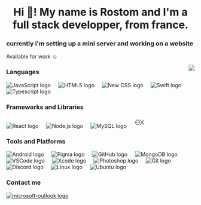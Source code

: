 <h1 align="center">Hi 👋! My name is Rostom and I'm a full stack developper, from france.</h1>

<h3>currently i'm setting up a mini server and working on a website</h3>

<p>Available for work ☺️</p>

<img align="right" src="https://media1.tenor.com/m/DimzPZMypFcAAAAd/laptop.gif" style="height:150px; width:auto;" />

### Languages

<div align="left">
  <img src="https://cdn.jsdelivr.net/gh/devicons/devicon/icons/javascript/javascript-original.svg" style="height:30px; width:auto;" alt="JavaScript logo" title="JavaScript" />
  <img width="12" />
  <img src="https://cdn.jsdelivr.net/gh/devicons/devicon/icons/html5/html5-original.svg" style="height:30px; width:auto;" alt="HTML5 logo" title="HTML5" />
  <img width="12" />
  <img src="https://raw.githubusercontent.com/rostom44/assets/main/icons/css-purple.svg" style="height:30px; width:auto;" alt="New CSS logo" title="CSS (New)" />
  <img width="12" />
  <img src="https://cdn.jsdelivr.net/gh/devicons/devicon/icons/swift/swift-original.svg" style="height:30px; width:auto;" alt="Swift logo" title="Swift" />
  <img width="12" />
  <img src="https://cdn.jsdelivr.net/gh/devicons/devicon/icons/typescript/typescript-original.svg" style="height:30px; width:auto;" alt="Typescript logo" title="Typescript" />
</div>

### Frameworks and Libraries

<div align="left">
  <img src="https://cdn.jsdelivr.net/gh/devicons/devicon/icons/react/react-original.svg" style="height:30px; width:auto;" alt="React logo" title="React" />
  <img width="12" />
  <img src="https://cdn.jsdelivr.net/gh/devicons/devicon/icons/nodejs/nodejs-original.svg" style="height:30px; width:auto;" alt="Node.js logo" title="Node.js" />
  <img width="12" />
  <img src="https://cdn.jsdelivr.net/gh/devicons/devicon/icons/mysql/mysql-original.svg" style="height:30px; width:auto;" alt="MySQL logo" title="MySQL" />
  <img width="12" />
  <img src="https://github.com/rostom44/rostom44/raw/main/express-original.svg" style="height:30px; width:auto;" alt="Express logo" title="Express" />
  <img width="12" />
</div>

### Tools and Platforms

<div align="left">
  <img src="https://cdn.jsdelivr.net/gh/devicons/devicon/icons/android/android-original.svg" style="height:30px; width:auto;" alt="Android logo" title="Android" />
  <img width="12" />
  <img src="https://cdn.jsdelivr.net/gh/devicons/devicon/icons/figma/figma-original.svg" style="height:30px; width:auto;" alt="Figma logo" title="Figma" />
  <img width="12" />
  <img src="https://img.icons8.com/?size=100&id=AZOZNnY73haj&format=png&color=000000" style="height:30px; width:auto;" alt="GitHub logo" title="GitHub" />
  <img width="12" />
  <img src="https://cdn.jsdelivr.net/gh/devicons/devicon/icons/mongodb/mongodb-original.svg" style="height:30px; width:auto;" alt="MongoDB logo" title="MongoDB" />
  <img width="12" />
  <img src="https://cdn.jsdelivr.net/gh/devicons/devicon/icons/vscode/vscode-original.svg" style="height:30px; width:auto;" alt="VSCode logo" title="Visual Studio Code" />
  <img width="12" />
  <img src="https://cdn.jsdelivr.net/gh/devicons/devicon/icons/xcode/xcode-original.svg" style="height:30px; width:auto;" alt="Xcode logo" title="Xcode" />
  <img width="12" />
  <img src="https://github.com/rostom44/rostom44/assets/137897611/0d7d8979-ee44-433e-a467-cf22e10732f0" style="height:30px; width:auto;" alt="Photoshop logo" title="Photoshop" />
  <img width="12" />
  <img src="https://cdn.jsdelivr.net/gh/devicons/devicon/icons/git/git-original.svg" style="height:30px; width:auto;" alt="Git logo" title="Git" />
  <img width="12" />
  <img src="https://img.icons8.com/?size=100&id=30998&format=png&color=000000" style="height:30px; width:auto;" alt="Discord logo" title="Discord" />
  <img width="12" />
  <img src="https://cdn.jsdelivr.net/gh/devicons/devicon/icons/linux/linux-original.svg" style="height:30px; width:auto;" alt="Linux logo" title="Linux" />
  <img width="12" />
  <img src="https://cdn.jsdelivr.net/gh/devicons/devicon/icons/ubuntu/ubuntu-plain.svg" style="height:30px; width:auto;" alt="Ubuntu logo" title="Ubuntu Server" />
  <img width="12" />

  
</div>


### Contact me

<div align="left">
 <!-- <a href="https://www.linkedin.com/in/rostom-rekik/" target="_blank">
    <img src="https://img.shields.io/static/v1?message=LinkedIn&logo=linkedin&label=&color=0077B5&logoColor=white&labelColor=&style=for-the-badge" height="35" alt="linkedin logo"  />
  </a>-->
<div style="display: flex; align-items: center;">
    <a href="mailto:r.rostom@outlook.fr">
        <img src="https://img.shields.io/static/v1?message=Outlook&logo=microsoft-outlook&label=&color=0078D4&logoColor=white&labelColor=&style=for-the-badge" height="35" alt="microsoft-outlook logo" />
    </a>
</div>
</div>

###

<div align="left">
</div>

